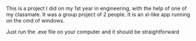 This is a project I did on my 1st year in engineering, with the help of one of my classmate. It was a group project of 2 people. It is an xl-like app running on the cmd of windows.

Just run the .exe file on your computer and it should be straightforward

